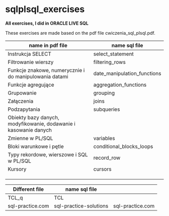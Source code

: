# sqlplsql_exercises
**All exercises, I did in ORACLE LIVE SQL**

These exercises are made based on the pdf file cwiczenia_sql_plsql.pdf.

| name in pdf file       |  name sql file    |
|---------------------   |-------------------|
| Instrukcja SELECT      | select_statement  |
| Filtrowanie wierszy    | filtering_rows    |
| Funkcje znakowe, numerycznie i do manipulowania datami    | date_manipulation_functions |
| Funkcje agregujące     | aggregation_functions |
| Grupowanie    | grouping |
| Załączenia     | joins |
| Podzapytania   | subqueries |
| Obiekty bazy danych, modyfikowanie, dodawanie i kasowanie danych   | |
|Zmienne w PL/SQL| variables|
|Bloki warunkowe i pętle| conditional_blocks_loops|
|Typy rekordowe, wierszowe i SQL w PL/SQL|record_row  |
|Kursory | cursors |
| |  |
| |  |
| |  |


| Different file         |  name sql file    |             |
|---------------------   |-------------------|-------------|
| TCL_q                  |  TCL              | |
| sql-practice.com   | sql-practice-solutions | sql-practice.com|


